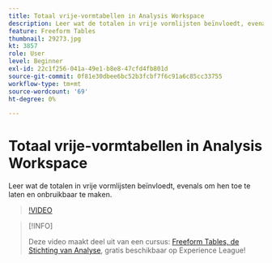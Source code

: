 ```yaml
---
title: Totaal vrije-vormtabellen in Analysis Workspace
description: Leer wat de totalen in vrije vormlijsten beïnvloedt, evenals om hen toe te laten en onbruikbaar te maken.
feature: Freeform Tables
thumbnail: 29273.jpg
kt: 3857
role: User
level: Beginner
exl-id: 22c1f256-041a-49e1-b8e8-47cfd4fb801d
source-git-commit: 0f81e30dbee6bc52b3fcbf7f6c91a6c85cc33755
workflow-type: tm+mt
source-wordcount: '69'
ht-degree: 0%

---
```


# Totaal vrije-vormtabellen in Analysis Workspace

Leer wat de totalen in vrije vormlijsten beïnvloedt, evenals om hen toe te laten en onbruikbaar te maken.

>[!VIDEO](https://video.tv.adobe.com/v/29273/?quality=12&learn=on)

>[!INFO]
>
> Deze video maakt deel uit van een cursus: [Freeform Tables, de Stichting van Analyse](https://experienceleague.adobe.com/?recommended=Analytics-U-1-2020.3), gratis beschikbaar op Experience League!
